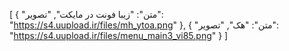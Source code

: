 [
  {
    "متن": "زیبا فونت در مایکت",
    "تصویر": "https://s4.uupload.ir/files/mh_ytoa.png"
  },
  {
    "متن": "هک",
    "تصویر": "https://s4.uupload.ir/files/menu_main3_vi85.png"
  }
]
